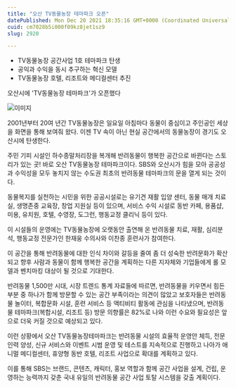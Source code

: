 ```yaml
---
title: "오산 TV동물농장 테마파크 오픈"
datePublished: Mon Dec 20 2021 18:35:16 GMT+0000 (Coordinated Universal Time)
cuid: cm7028b5i000f09kz8jet1sz9
slug: 2920

---
```



- TV동물농장 공간사업 1호 테마파크 탄생
- 공익과 수익을 동시 추구하는 혁신 모델
- TV동물농장 호텔, 리조트와 메디컬센터 추진

오산시에 'TV동물농장 테마파크'가 오픈했다

![이미지](https://cdn.hashnode.com/res/hashnode/image/upload/v1739252831724/0fb7897c-5b7a-48ab-82ec-4f6898189e44.png)

2001년부터 20여 년간 TV동물농장은 일요일 아침마다 동물이 중심이고 주인공인 세상을 화면을 통해 보여줘 왔다. 이젠 TV 속이 아닌 현실 공간에서의 동물농장이 경기도 오산시에 탄생한다.

주민 기피 시설인 하수종말처리장을 복개해 반려동물이 행복한 공간으로 바뀐다는 스토리가 있는 곳! 바로 오산 TV동물농장 테마파크이다. SBS와 오산시가 힘을 모아 공공성과 수익성을 모두 놓치지 않는 수도권 최초의 반려동물 테마파크의 문을 열게 되는 것이다.

동물복지를 실천하는 시민을 위한 공공시설로는 유기견 재활 입양 센터, 동물 매개 치료실, 생명존중 교육장, 창업 지원실 등이 있으며, 서비스 수익 시설로 동반 카페, 용품샵, 미용, 유치원, 호텔, 수영장, 도그런, 행동교정 클리닉 등이 있다.

이 시설들의 운영에는 TV동물농장에 오랫동안 출연해 온 반려동물 치료, 재활, 심리분석, 행동교정 전문가인 한재웅 수의사와 이찬종 훈련사가 참여한다.

이 공간을 통해 반려동물에 대한 인식 차이와 갈등을 줄여 좀 더 성숙한 반려문화가 확산되고 향후 사람과 동물이 함께 행복한 공간을 계획하는 다른 지자체와 기업들에게 롤 모델과 벤치마킹 대상이 될 것으로 기대한다.

반려동물 1,500만 시대, 시장 트렌드 통계 자료들에 따르면, 반려동물을 키우면서 힘든 부분 중 하나가 함께 방문할 수 있는 공간 부족이라는 의견이 많았고 보호자들은 반려동물 놀이터, 복합문화 시설, 훈련 서비스 등 액티비티 활동에 관심을 나타냈으며, 반려동물 테마파크(복합시설, 리조트 등) 방문 의향률은 82%로 나와 이런 수요와 필요성은 앞으로 더욱 커질 것으로 예상되고 있다.

이런 상황에서 오산 TV동물농장테마파크는 반려동물 시설의 효율적 운영안 체득, 전문 인력 양성, 신규 서비스와 이벤트 시범 운영 및 테스트를 지속적으로 진행하고 나아가 애니멀 메디컬센터, 휴양형 동반 호텔, 리조트 사업으로 확대를 계획하고 있다.

이를 통해 SBS는 브랜드, 콘텐츠, 캐릭터, 홍보 역할과 함께 공간 사업을 설계, 건립, 운영하는 능력까지 갖춘 국내 유일의 반려동물 공간 사업 토탈 시스템을 갖출 계획이다.